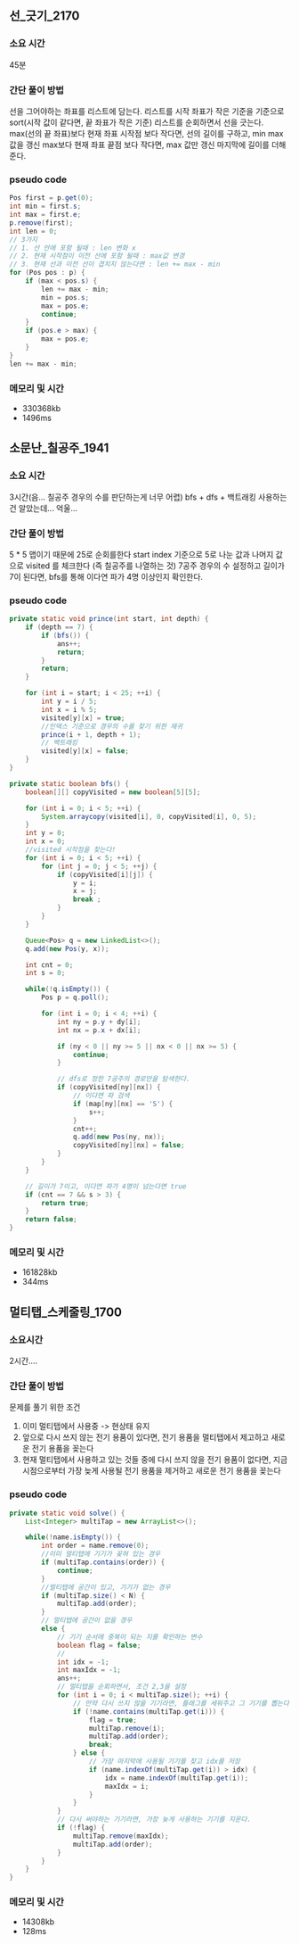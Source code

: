 ## 선_긋기_2170
### 소요 시간
45분

### 간단 풀이 방법
선을 그어야하는 좌표를 리스트에 담는다.
리스트를 시작 좌표가 작은 기준을 기준으로 sort(시작 값이 같다면, 끝 좌표가 작은 기준)
리스트를 순회하면서 선을 긋는다.
max(선의 끝 좌표)보다 현재 좌표 시작점 보다 작다면, 선의 길이를 구하고, min max 값을 갱신
max보다 현재 좌표 끝점 보다 작다면, max 값만 갱신
마지막에 길이를 더해준다.

### pseudo code
```java
Pos first = p.get(0);
int min = first.s;
int max = first.e;
p.remove(first);
int len = 0;
// 3가지
// 1. 선 안에 포함 될때 : len 변화 x
// 2. 현재 시작점이 이전 선에 포함 될때 : max값 변경
// 3. 현재 선과 이전 선이 겹치지 않는다면 : len += max - min
for (Pos pos : p) {
    if (max < pos.s) {
        len += max - min;
        min = pos.s;
        max = pos.e;
        continue;
    }
    if (pos.e > max) {
        max = pos.e;
    }
}
len += max - min;
```

### 메모리 및 시간
- 330368kb
- 1496ms

## 소문난_칠공주_1941
### 소요 시간
3시간(음... 칠공주 경우의 수를 판단하는게 너무 어렵)
bfs + dfs + 백트래킹 사용하는 건 알았는데... 억울...

### 간단 풀이 방법
5 * 5 맵이기 때문에 25로 순회를한다
start index 기준으로 5로 나눈 값과 나머지 값으로 visited 를 체크한다 (즉 칠공주를 나열하는 것)
7공주 경우의 수 설정하고 길이가 7이 된다면, bfs를 통해 이다연 파가 4명 이상인지 확인한다.

### pseudo code
```java
private static void prince(int start, int depth) {
    if (depth == 7) {
        if (bfs()) {
            ans++;
            return;
        }
        return;
    }

    for (int i = start; i < 25; ++i) {
        int y = i / 5;
        int x = i % 5;
        visited[y][x] = true;
        //인덱스 기준으로 경우의 수를 찾기 위한 재귀
        prince(i + 1, depth + 1);
        // 백트래킹
        visited[y][x] = false;
    }
}

private static boolean bfs() {
    boolean[][] copyVisited = new boolean[5][5];

    for (int i = 0; i < 5; ++i) {
        System.arraycopy(visited[i], 0, copyVisited[i], 0, 5);
    }
    int y = 0;
    int x = 0;
    //visited 시작점을 찾는다!
    for (int i = 0; i < 5; ++i) {
        for (int j = 0; j < 5; ++j) {
            if (copyVisited[i][j]) {
                y = i;
                x = j;
                break ;
            }
        }
    }

    Queue<Pos> q = new LinkedList<>();
    q.add(new Pos(y, x));

    int cnt = 0;
    int s = 0;

    while(!q.isEmpty()) {
        Pos p = q.poll();

        for (int i = 0; i < 4; ++i) {
            int ny = p.y + dy[i];
            int nx = p.x + dx[i];

            if (ny < 0 || ny >= 5 || nx < 0 || nx >= 5) {
                continue;
            }

            // dfs로 정한 7공주의 경로만을 탐색한다.
            if (copyVisited[ny][nx]) {
                // 이다연 파 검색
                if (map[ny][nx] == 'S') {
                    s++;
                }
                cnt++;
                q.add(new Pos(ny, nx));
                copyVisited[ny][nx] = false;
            }
        }
    }

    // 길이가 7이고, 이다연 파가 4명이 넘는다면 true
    if (cnt == 7 && s > 3) {
        return true;
    }
    return false;
}
```

### 메모리 및 시간
- 161828kb
- 344ms

## 멀티탭_스케줄링_1700
### 소요시간
2시간.... 

### 간단 풀이 방법
문제를 풀기 위한 조건
1. 이미 멀티탭에서 사용중 -> 현상태 유지
2. 앞으로 다시 쓰지 않는 전기 용품이 있다면, 전기 용품을 멀티탭에서 제고하고 새로운 전기 용품을 꽂는다
3. 현재 멀티탭에서 사용하고 있는 것들 중에 다시 쓰지 않을 전기 용품이 없다면, 지금 시점으로부터 가장 늦게 사용될 전기 용품을 제거하고 새로운 전기 용품을 꽂는다

### pseudo code
```java
private static void solve() {
    List<Integer> multiTap = new ArrayList<>();

    while(!name.isEmpty()) {
        int order = name.remove(0);
        //이미 멀티탭에 기기가 꽂혀 있는 경우
        if (multiTap.contains(order)) {
            continue;
        }
        //멀티탭에 공간이 있고, 기기가 없는 경우
        if (multiTap.size() < N) {
            multiTap.add(order);
        }
        // 멀티탭에 공간이 없을 경우
        else {
            // 기기 순서에 중복이 되는 지를 확인하는 변수
            boolean flag = false;
            //
            int idx = -1;
            int maxIdx = -1;
            ans++;
            // 멀티탭을 순회하면서, 조건 2,3을 설정
            for (int i = 0; i < multiTap.size(); ++i) {
                // 만약 다시 쓰지 않을 기기라면, 플래그를 세워주고 그 기기를 뽑는다
                if (!name.contains(multiTap.get(i))) {
                    flag = true;
                    multiTap.remove(i);
                    multiTap.add(order);
                    break;
                } else {
                    // 가장 마지막에 사용될 기기를 찾고 idx를 저장
                    if (name.indexOf(multiTap.get(i)) > idx) {
                        idx = name.indexOf(multiTap.get(i));
                        maxIdx = i;
                    }
                }
            }
            // 다시 써야하는 기기라면, 가장 늦게 사용하는 기기를 지운다.
            if (!flag) {
                multiTap.remove(maxIdx);
                multiTap.add(order);
            }
        }
    }
}
```

### 메모리 및 시간
- 14308kb
- 128ms